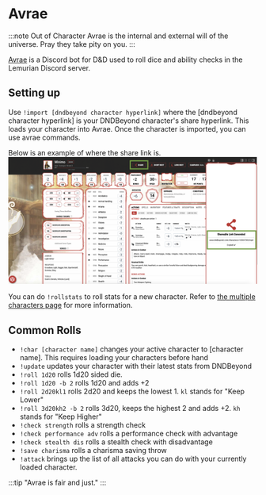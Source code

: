 # Avrae

:::note Out of Character
Avrae is the internal and external will of the universe. Pray they take pity on you.
:::

[Avrae](https://avrae.io/) is a Discord bot for D&D used to roll dice and ability checks in the Lemurian Discord server.

## Setting up

Use ```!import [dndbeyond character hyperlink]``` where the [dndbeyond character hyperlink] is your DNDBeyond character's share hyperlink. This loads your character into Avrae. Once the character is imported, you can use avrae commands. 

Below is an example of where the share link is. 
![Avrae_Example](/img/avrae_share_example.png)

You can do ```!rollstats``` to roll stats for a new character. Refer to [the multiple characters page](multiple_characters) for more information.

## Common Rolls

- ```!char [character name]``` changes your active character to [character name]. This requires loading your characters before hand
- ```!update``` updates your character with their latest stats from DNDBeyond
- ```!roll 1d20``` rolls 1d20 sided die.
- ```!roll 1d20 -b 2``` rolls 1d20 and adds +2
- ```!roll 2d20kl1``` rolls 2d20 and keeps the lowest 1. `kl` stands for "Keep Lower"
- ```!roll 3d20kh2 -b 2``` rolls 3d20, keeps the highest 2 and adds +2. `kh` stands for "Keep Higher"
- ```!check strength``` rolls a strength check
- ```!check performance adv``` rolls a performance check with advantage
- ```!check stealth dis``` rolls a stealth check with disadvantage
- ```!save charisma``` rolls a charisma saving throw
- ```!attack``` brings up the list of all attacks you can do with your currently loaded character. 

:::tip 
"Avrae is fair and just."
:::
